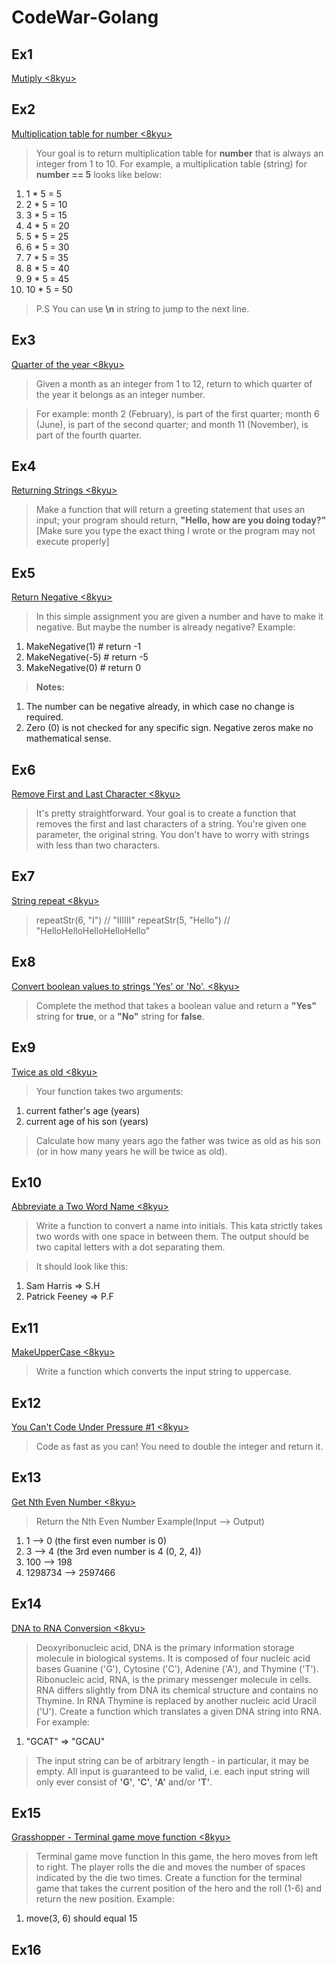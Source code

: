 # CodeWar-Golang
## Ex1
[Mutiply <8kyu>](https://github.com/hoangyen-2103/CodeWar-Golang/blob/main/Mutilply.go)
## Ex2
[Multiplication table for number <8kyu>](https://github.com/hoangyen-2103/CodeWar-Golang/blob/main/MultiplicationTableForNumber.go)
> Your goal is to return multiplication table for **number** that is always an integer from 1 to 10.
> For example, a multiplication table (string) for **number == 5** looks like below:
1. 1 * 5 = 5
1. 2 * 5 = 10
1. 3 * 5 = 15
1. 4 * 5 = 20
1. 5 * 5 = 25
1. 6 * 5 = 30
1. 7 * 5 = 35
1. 8 * 5 = 40
1. 9 * 5 = 45
1. 10 * 5 = 50
> P.S You can use **\n** in string to jump to the next line.
## Ex3
[Quarter of the year <8kyu>](https://github.com/hoangyen-2103/CodeWar-Golang/blob/main/QuarterOfTheYear.go)
> Given a month as an integer from 1 to 12, return to which quarter of the year it belongs as an integer number.

> For example: month 2 (February), is part of the first quarter; month 6 (June), is part of the second quarter; and month 11 (November), is part of the fourth quarter.
## Ex4
[Returning Strings <8kyu>](https://github.com/hoangyen-2103/CodeWar-Golang/blob/main/ReturningStrings.go)
> Make a function that will return a greeting statement that uses an input; your program should return, **"Hello, <name> how are you doing today?"**
> [Make sure you type the exact thing I wrote or the program may not execute properly]
## Ex5
[Return Negative <8kyu>](https://github.com/hoangyen-2103/CodeWar-Golang/blob/main/ReturnNegative.go)
> In this simple assignment you are given a number and have to make it negative. But maybe the number is already negative?
> Example:
1. MakeNegative(1)    # return -1
1. MakeNegative(-5)   # return -5
1. MakeNegative(0)    # return 0
> **Notes:**
1. The number can be negative already, in which case no change is required.
1. Zero (0) is not checked for any specific sign. Negative zeros make no mathematical sense.
## Ex6
[Remove First and Last Character <8kyu>](https://github.com/hoangyen-2103/CodeWar-Golang/blob/main/RemoveFirstAndLastCharacter.go)
> It's pretty straightforward. Your goal is to create a function that removes the first and last characters of a string. You're given one parameter, the original string. You don't have to worry with strings with less than two characters.
## Ex7
[String repeat <8kyu>](https://github.com/hoangyen-2103/CodeWar-Golang/blob/main/StringRepeat.go)
> repeatStr(6, "I") // "IIIIII"
> repeatStr(5, "Hello") // "HelloHelloHelloHelloHello"
  ## Ex8
  [Convert boolean values to strings 'Yes' or 'No'. <8kyu>](https://github.com/hoangyen-2103/CodeWar-Golang/blob/main/ConvertBooleanValuesToStringsYesOrNo.go)
  > Complete the method that takes a boolean value and return a **"Yes"** string for **true**, or a **"No"** string for **false**.
  ## Ex9
  [Twice as old <8kyu>](https://github.com/hoangyen-2103/CodeWar-Golang/blob/main/TwiceAsOld.go)
  > Your function takes two arguments:
1. current father's age (years)
2. current age of his son (years)
> Сalculate how many years ago the father was twice as old as his son (or in how many years he will be twice as old).
  ## Ex10
  [Abbreviate a Two Word Name <8kyu>](https://github.com/hoangyen-2103/CodeWar-Golang/blob/main/AbbreviateATwoWordName.go)
  > Write a function to convert a name into initials. This kata strictly takes two words with one space in between them.
> The output should be two capital letters with a dot separating them.

> It should look like this:
1. Sam Harris => S.H
1. Patrick Feeney => P.F
  ## Ex11
  [MakeUpperCase <8kyu>](https://github.com/hoangyen-2103/CodeWar-Golang/blob/main/MakeUpperCase.go)
  > Write a function which converts the input string to uppercase.
## Ex12
  [You Can't Code Under Pressure #1 <8kyu>](https://github.com/hoangyen-2103/CodeWar-Golang/blob/main/YouCan'tCodeUnderPressure%231.go)
  > Code as fast as you can! You need to double the integer and return it.
  ## Ex13
  [Get Nth Even Number <8kyu>](https://github.com/hoangyen-2103/CodeWar-Golang/blob/main/GetNthEvenNumber.go)
  > Return the Nth Even Number
> Example(Input --> Output)
 1. 1 --> 0 (the first even number is 0)
1. 3 --> 4 (the 3rd even number is 4 (0, 2, 4))
1. 100 --> 198
1. 1298734 --> 2597466
  ## Ex14
  [DNA to RNA Conversion <8kyu>](https://github.com/hoangyen-2103/CodeWar-Golang/blob/main/DNAtoRNAConversion.go)
  > Deoxyribonucleic acid, DNA is the primary information storage molecule in biological systems. It is composed of four nucleic acid bases Guanine ('G'), Cytosine ('C'), Adenine ('A'), and Thymine ('T').
> Ribonucleic acid, RNA, is the primary messenger molecule in cells. RNA differs slightly from DNA its chemical structure and contains no Thymine. In RNA Thymine is replaced by another nucleic acid Uracil ('U').
  > Create a function which translates a given DNA string into RNA.
> For example:
1. "GCAT"  =>  "GCAU"
> The input string can be of arbitrary length - in particular, it may be empty. All input is guaranteed to be valid, i.e. each input string will only ever consist of **'G'**, **'C'**, **'A'** and/or **'T'**.
  ## Ex15
  [Grasshopper - Terminal game move function <8kyu>](https://github.com/hoangyen-2103/CodeWar-Golang/blob/main/Grasshopper-TerminalGameMoveFunction.go)
  > Terminal game move function
> In this game, the hero moves from left to right. The player rolls the die and moves the number of spaces indicated by the die two times.
> Create a function for the terminal game that takes the current position of the hero and the roll (1-6) and return the new position.
> Example:
1. move(3, 6) should equal 15
  ## Ex16
  


  
